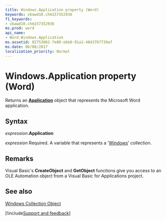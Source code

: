 ```yaml
---
title: Windows.Application property (Word)
keywords: vbawd10.chm157352936
f1_keywords:
- vbawd10.chm157352936
ms.prod: word
api_name:
- Word.Windows.Application
ms.assetid: 82753062-7e80-ebb8-91a1-4843767739af
ms.date: 06/08/2017
localization_priority: Normal
---
```



# Windows.Application property (Word)

Returns an  **[Application](Word.Application.md)** object that represents the Microsoft Word application.


## Syntax

_expression_.**Application**

_expression_ Required. A variable that represents a '[Windows](Word.windows.md)' collection.


## Remarks

Visual Basic's  **CreateObject** and **GetObject** functions give you access to an OLE Automation object from a Visual Basic for Applications project.


## See also


[Windows Collection Object](Word.windows.md)

[!include[Support and feedback](~/includes/feedback-boilerplate.md)]